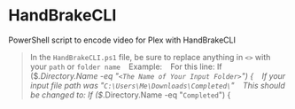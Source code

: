# HandBrakeCLI
PowerShell script to encode video for Plex with HandBrakeCLI

>In the `HandBrakeCLI.ps1` file, be sure to replace anything in `<>` with your `path` or `folder name`
` ` Example:
` ` For this line: If ($_.Directory.Name -eq "`<The Name of Your Input Folder>`") {
` ` If your input file path was "`C:\Users\Me\Downloads\Completed\`"
` ` This should be changed to: If ($_.Directory.Name -eq "`Completed`") {
